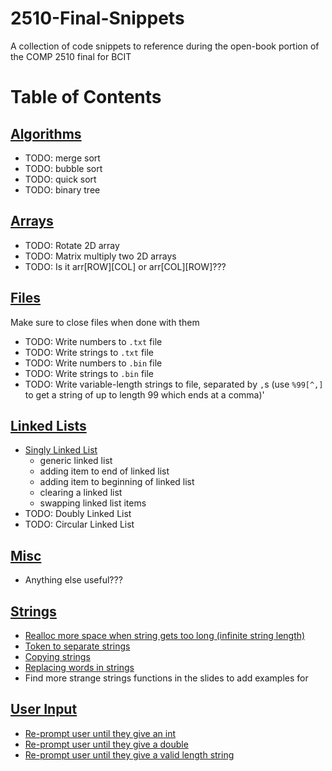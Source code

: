 # 2510-Final-Snippets
 A collection of code snippets to reference during the open-book portion of the COMP 2510 final for BCIT

# Table of Contents

## [Algorithms](Snippets/Algorithms)
- TODO: merge sort
- TODO: bubble sort
- TODO: quick sort
- TODO: binary tree

## [Arrays](Snippets/Arrays)
- TODO: Rotate 2D array
- TODO: Matrix multiply two 2D arrays
- TODO: Is it arr[ROW][COL] or arr[COL][ROW]???

## [Files](Snippets/Files)
Make sure to close files when done with them
- TODO: Write numbers to `.txt` file
- TODO: Write strings to `.txt` file
- TODO: Write numbers to `.bin` file
- TODO: Write strings to `.bin` file
- TODO: Write variable-length strings to file, separated by `,`s (use `%99[^,]` to get a string of up to length 99 which ends at a comma)'

## [Linked Lists](Snippets/Linked_List)
- [Singly Linked List](Snippets/Linked_List/Linked_List_Singly.c)
  - generic linked list
  - adding item to end of linked list
  - adding item to beginning of linked list
  - clearing a linked list
  - swapping linked list items
- TODO: Doubly Linked List
- TODO: Circular Linked List

## [Misc](Snippets/Misc)
- Anything else useful???

## [Strings](Snippets/Strings)
- [Realloc more space when string gets too long (infinite string length)](Snippets/Strings/String_Infinite_Length.c)
- [Token to separate strings](Snippets/Strings/String_Token.c)
- [Copying strings](Snippets/Strings/String_Copying.c)
- [Replacing words in strings](Snippets/Strings/String_Replace_word.c)
- Find more strange strings functions in the slides to add examples for

## [User Input](Snippets/User_Input)
- [Re-prompt user until they give an int](Snippets/User_Input/Get_User_Int.c)
- [Re-prompt user until they give a double](Snippets/User_Input/Get_User_Double.c)
- [Re-prompt user until they give a valid length string](Snippets/User_Input/Get_User_String.c)
